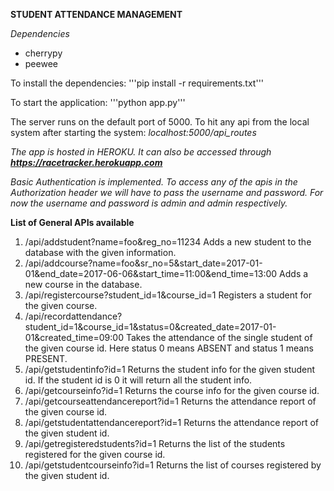 **STUDENT ATTENDANCE MANAGEMENT**

*Dependencies*
- cherrypy
- peewee

To install the dependencies:
'''pip install -r requirements.txt'''

To start the application:
'''python app.py'''

The server runs on the default port of 5000.
To hit any api from the local system after starting the system:
*localhost:5000/api_routes*

*The app is hosted in HEROKU. It can also be accessed
through **https://racetracker.herokuapp.com***


*Basic Authentication is implemented. To access any of the apis in the Authorization
header we will have to pass the username and password. For now the username and
password is admin and admin respectively.*

**List of General APIs available**
1. /api/addstudent?name=foo&reg_no=11234
Adds a new student to the database with the given information.
2. /api/addcourse?name=foo&sr_no=5&start_date=2017-01-01&end_date=2017-06-06&start_time=11:00&end_time=13:00
Adds a new course in the database.
3. /api/registercourse?student_id=1&course_id=1
Registers a student for the given course.
4. /api/recordattendance?student_id=1&course_id=1&status=0&created_date=2017-01-01&created_time=09:00
Takes the attendance of the single student of the given course id. Here status 0 means ABSENT and
status 1 means PRESENT.
5. /api/getstudentinfo?id=1
Returns the student info for the given student id. If the student id is 0 it will return all the student info.
6. /api/getcourseinfo?id=1
Returns the course info for the given course id.
7. /api/getcourseattendancereport?id=1
Returns the attendance report of the given course id.
8. /api/getstudentattendancereport?id=1
Returns the attendance report of the given student id.
9. /api/getregisteredstudents?id=1
Returns the list of the students registered for the given course id.
10. /api/getstudentcourseinfo?id=1
Returns the list of courses registered by the given student id.
